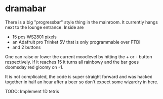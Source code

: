 # dramabar


There is a big "progressbar" style thing in the mainroom.
It currently hangs next to the lounge entrance.
Inside are 
 - 15 pcs WS2801 pixels
 - an Adafruit pro Trinket 5V that is only programmable over FTDI 
 - and 2 buttons

One can raise or lower the current moodlevel by hitting the + or - button respectively.
If it reaches 15 it turns all rainbowy and the bar goes doomsday red gloomy on -1.

It is not complicated, the code is super straight forward and was hacked together in half an hour after a beer so don't expect some wizardry in here.


TODO:
Implement 1D tetris


